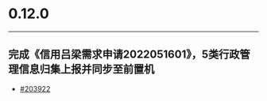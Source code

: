 # 0.12.0

---

## 完成《信用吕梁需求申请2022051601》，5类行政管理信息归集上报并同步至前置机
* [#203922](http://redmine.qixinyun.com/issues/203922) 